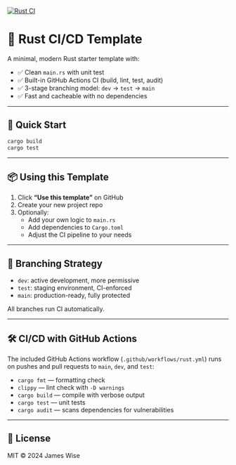 [![Rust CI](https://github.com/jawise23/ci-cd-demo/actions/workflows/rust.yml/badge.svg)](https://github.com/jawise23/ci-cd-demo/actions/workflows/rust.yml)

# 🚀 Rust CI/CD Template

A minimal, modern Rust starter template with:

- ✅ Clean `main.rs` with unit test
- ✅ Built-in GitHub Actions CI (build, lint, test, audit)
- ✅ 3-stage branching model: `dev` → `test` → `main`
- ✅ Fast and cacheable with no dependencies

---

## 🧪 Quick Start

```bash
cargo build
cargo test
```

---

## 📦 Using this Template

1. Click **“Use this template”** on GitHub
2. Create your new project repo
3. Optionally:
   - Add your own logic to `main.rs`
   - Add dependencies to `Cargo.toml`
   - Adjust the CI pipeline to your needs

---

## 🔁 Branching Strategy

- `dev`: active development, more permissive
- `test`: staging environment, CI-enforced
- `main`: production-ready, fully protected

All branches run CI automatically.

---

## 🛠️ CI/CD with GitHub Actions

The included GitHub Actions workflow (`.github/workflows/rust.yml`) runs on pushes and pull requests to `main`, `dev`, and `test`:

- `cargo fmt` — formatting check
- `clippy` — lint check with `-D warnings`
- `cargo build` — compile with verbose output
- `cargo test` — unit tests
- `cargo audit` — scans dependencies for vulnerabilities

---

## 📄 License

MIT © 2024 James Wise
